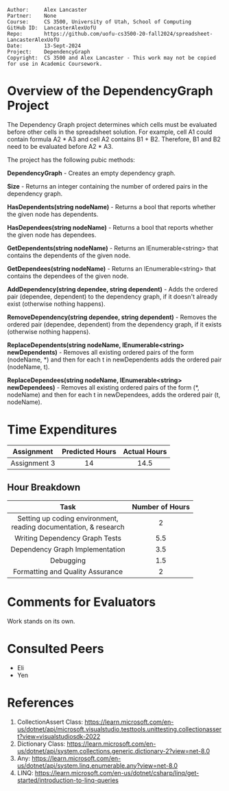 ```
Author:     Alex Lancaster
Partner:    None
Course:     CS 3500, University of Utah, School of Computing
GitHub ID:  LancasterAlexUofU
Repo:       https://github.com/uofu-cs3500-20-fall2024/spreadsheet-LancasterAlexUofU
Date:       13-Sept-2024
Project:    DependencyGraph
Copyright:  CS 3500 and Alex Lancaster - This work may not be copied for use in Academic Coursework.
```

# Overview of the DependencyGraph Project

The Dependency Graph project determines which cells must be evaluated before other cells in the spreadsheet solution. 
For example, cell A1 could contain formula A2 \* A3 and cell A2 contains B1 + B2. Therefore, B1 and B2 need to be evaluated before A2 \* A3.

The project has the following pubic methods:

**DependencyGraph** - Creates an empty dependency graph.

**Size** - Returns an integer containing the number of ordered pairs in the dependency graph.

**HasDependents(string nodeName)** - Returns a bool that reports whether the given node has dependents.

**HasDependees(string nodeName)** - Returns a bool that reports whether the given node has dependees.

**GetDependents(string nodeName)** - Returns an IEnumerable\<string> that contains the dependents of the given node.

**GetDependees(string nodeName)** - Returns an IEnumerable\<string> that contains the dependees of the given node.

**AddDependency(string dependee, string dependent)** - Adds the ordered pair (dependee, dependent) to the dependency graph, if it doesn't already exist (otherwise nothing happens).

**RemoveDependency(string dependee, string dependent)** - Removes the ordered pair (dependee, dependent) from the dependency graph, if it exists (otherwise nothing happens).

**ReplaceDependents(string nodeName, IEnumerable\<string> newDependents)** - Removes all existing ordered pairs of the form (nodeName, *) and then for each t in newDependents adds the ordered pair (nodeName, t).

**ReplaceDependees(string nodeName, IEnumerable\<string> newDependees)** - Removes all existing ordered pairs of the form (*, nodeName) and then for each t in newDependees, adds the ordered pair (t, nodeName).


# Time Expenditures

| Assignment | Predicted Hours | Actual Hours|
| :---------:| :-------------: | :---------: |
| Assignment 3 | 14 | 14.5 |


 ## Hour Breakdown

| Task | Number of Hours |
| :--------:| :--------:
| Setting up coding environment, <br /> reading documentation, & research | 2 |
| Writing Dependency Graph Tests | 5.5 |
| Dependency Graph Implementation | 3.5 |
| Debugging | 1.5 |
| Formatting and Quality Assurance | 2 |

# Comments for Evaluators
Work stands on its own.

# Consulted Peers
- Eli
- Yen

# References

1) CollectionAssert Class: https://learn.microsoft.com/en-us/dotnet/api/microsoft.visualstudio.testtools.unittesting.collectionassert?view=visualstudiosdk-2022
2) Dictionary Class: https://learn.microsoft.com/en-us/dotnet/api/system.collections.generic.dictionary-2?view=net-8.0
3) Any: https://learn.microsoft.com/en-us/dotnet/api/system.linq.enumerable.any?view=net-8.0
4) LINQ: https://learn.microsoft.com/en-us/dotnet/csharp/linq/get-started/introduction-to-linq-queries
